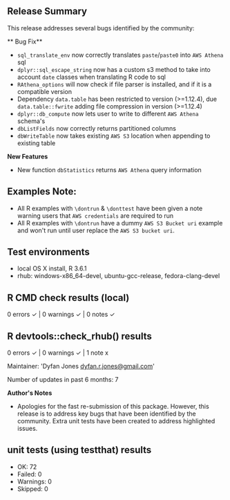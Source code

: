 ## Release Summary
This release addresses several bugs identified by the community:

** Bug Fix**
* `sql_translate_env` now correctly translates `paste`/`paste0` into `AWS Athena` sql
* `dplyr::sql_escape_string` now has a custom s3 method to take into account `date` classes when translating R code to sql
* `RAthena_options` will now check if file parser is installed, and if it is a compatible version
* Dependency `data.table` has been restricted to version (>=1.12.4), due `data.table::fwrite` adding file compression in version (>=1.12.4)
* `dplyr::db_compute` now lets user to write to different `AWS Athena` schema's
* `dbListFields` now correctly returns partitioned columns
* `dbWriteTable` now takes existing `AWS S3` location when appending to existing table

**New Features**
* New function `dbStatistics` returns `AWS Athena` query information 

## Examples Note:
* All R examples with `\dontrun` & `\donttest` have been given a note warning users that `AWS credentials` are required to run
* All R examples with `\dontrun` have a dummy `AWS S3 Bucket uri` example and won't run until user replace the `AWS S3 bucket uri`.

## Test environments
* local OS X install, R 3.6.1
* rhub: windows-x86_64-devel, ubuntu-gcc-release, fedora-clang-devel

## R CMD check results (local)
0 errors ✓ | 0 warnings ✓ | 0 notes ✓

## R devtools::check_rhub() results
0 errors ✓ | 0 warnings ✓ | 1 note x

  Maintainer: 'Dyfan Jones <dyfan.r.jones@gmail.com>'
  
  Number of updates in past 6 months: 7

**Author's Notes**
* Apologies for the fast re-submission of this package. However, this release is to address key bugs that have been identified by the community. Extra unit tests have been created to address highlighted issues.

## unit tests (using testthat) results
* OK:       72
* Failed:   0
* Warnings: 0
* Skipped:  0